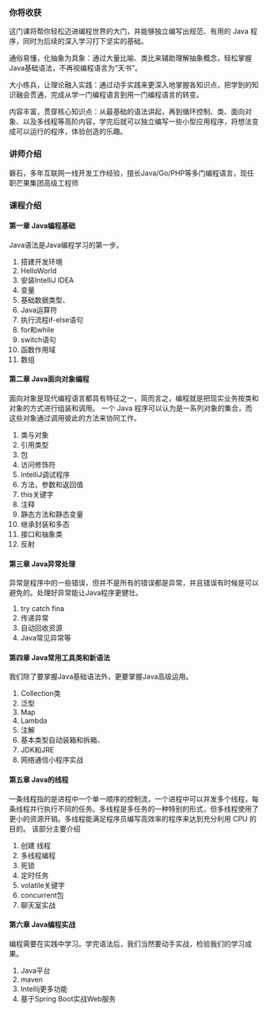 ### 你将收获

这门课将帮你轻松迈进编程世界的大门，并能够独立编写出规范、有用的 Java 程序，同时为后续的深入学习打下坚实的基础。

通俗易懂，化抽象为具象：通过大量比喻、类比来辅助理解抽象概念，轻松掌握Java基础语法，不再视编程语言为“天书”。

大小练兵，让理论融入实践：通过动手实践来更深入地掌握各知识点，把学到的知识融会贯通，完成从学一门编程语言到用一门编程语言的转变。

内容丰富，贯穿核心知识点：从最基础的语法讲起，再到循环控制、类、面向对象、以及多线程等高阶内容，学完后就可以独立编写一些小型应用程序，将想法变成可以运行的程序，体验创造的乐趣。

### 讲师介绍

磐石，多年互联网一线开发工作经验，擅长Java/Go/PHP等多门编程语言，现任职芒果集团高级工程师

### 课程介绍

#### 第一章 Java编程基础

Java语法是Java编程学习的第一步。

01. 搭建开发环境
02. HelloWorld
03. 安装IntelliJ IDEA
04. 变量
05. 基础数据类型、
06. Java运算符
07. 执行流程if-else语句
08. for和while
09. switch语句
10. 函数作用域
11. 数组

####  第二章 Java面向对象编程

面向对象是现代编程语言都具有特征之一，简而言之，编程就是把现实业务按类和对象的方式进行组装和调用。
一个 Java 程序可以认为是一系列对象的集合，而这些对象通过调用彼此的方法来协同工作。

01. 类与对象
02. 引用类型
03. 包
04. 访问修饰符
05. IntelliJ调试程序
06. 方法，参数和返回值
07. this关键字
08. 注释
09. 静态方法和静态变量
10. 继承封装和多态
11. 接口和抽象类
12. 反射

####  第三章 Java异常处理

异常是程序中的一些错误，但并不是所有的错误都是异常，并且错误有时候是可以避免的。处理好异常能让Java程序更健壮。

01. try catch fina
02. 传递异常
03. 自动回收资源
04. Java常见异常等

####  第四章 Java常用工具类和新语法

我们除了要掌握Java基础语法外，更要掌握Java高级运用。

01. Collection类
02. 泛型
03. Map
04. Lambda
05. 注解
06. 基本类型自动装箱和拆箱、
07. JDK和JRE
08. 网络通信小程序实战

####  第五章 Java的线程

一条线程指的是进程中一个单一顺序的控制流，一个进程中可以并发多个线程，每条线程并行执行不同的任务。多线程是多任务的一种特别的形式，但多线程使用了更小的资源开销。多线程能满足程序员编写高效率的程序来达到充分利用 CPU 的目的。
该部分主要介绍

01. 创建 线程
02. 多线程编程
03. 死锁
04. 定时任务
05. volatile关键字
06. concurrent包
07. 聊天室实战

#### 第六章 Java编程实战

编程需要在实践中学习。学完语法后，我们当然要动手实战，检验我们的学习成果。

01. Java平台
02. maven
03. Intellij更多功能
04. 基于Spring Boot实战Web服务
